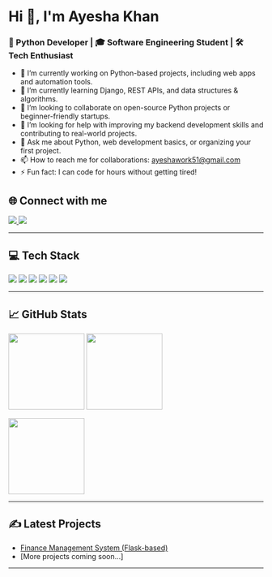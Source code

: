 <h1 align="left">Hi 👋, I'm Ayesha Khan</h1>
<h3 align="left">🚀 Python Developer | 🎓 Software Engineering Student | 🛠 Tech Enthusiast</h3>

- 🔭 I’m currently working on Python-based projects, including web apps and automation tools. <br>
- 🌱 I’m currently learning Django, REST APIs, and data structures & algorithms.<br>
- 👯 I’m looking to collaborate on open-source Python projects or beginner-friendly startups.<br>
- 🤔 I’m looking for help with improving my backend development skills and contributing to real-world projects.<br>
- 💬 Ask me about Python, web development basics, or organizing your first project.<br>
- 📫 How to reach me for collaborations: ayeshawork51@gmail.com<br>
- ⚡ Fun fact: I can code for hours without getting tired!<br>

## 🌐 Connect with me

<p align="left">
<a href="https://www.instagram.com/_aisha_8781/?hl=en" target="_blank">
  <img src="https://img.shields.io/badge/Instagram-E4405F?style=for-the-badge&logo=instagram&logoColor=white"/>
</a>
<a href="https://www.facebook.com/profile.php?id=100061190769574" target="_blank">
  <img src="https://img.shields.io/badge/Facebook-1877F2?style=for-the-badge&logo=facebook&logoColor=white"/>
</a>
</p>

---

## 💻 Tech Stack

<p>
  <img src="https://img.shields.io/badge/Python-3670A0?style=for-the-badge&logo=python&logoColor=white"/>
  <img src="https://img.shields.io/badge/Flask-000000?style=for-the-badge&logo=flask&logoColor=white"/>
  <img src="https://img.shields.io/badge/HTML5-E34F26?style=for-the-badge&logo=html5&logoColor=white"/>
  <img src="https://img.shields.io/badge/CSS3-1572B6?style=for-the-badge&logo=css3&logoColor=white"/>
  <img src="https://img.shields.io/badge/JavaScript-323330?style=for-the-badge&logo=javascript&logoColor=F7DF1E"/>
  <img src="https://img.shields.io/badge/MySQL-00758F?style=for-the-badge&logo=mysql&logoColor=white"/>
</p>

---

## 📈 GitHub Stats

<p align="left">
  <img src="https://github-readme-stats.vercel.app/api?username=Muhammadamanoffical&show_icons=true&theme=radical" height="150"/>
  <img src="https://github-readme-stats.vercel.app/api/top-langs/?username=Muhammadamanoffical&layout=compact&theme=radical" height="150"/>
</p>

<p align="left">
  <img src="https://github-readme-streak-stats.herokuapp.com/?user=Muhammadamanoffical&theme=radical" height="150"/>
</p>

---

## ✍️ Latest Projects

- [Finance Management System (Flask-based)](https://github.com/Ayeshakhan77/FinanceTracker)
- [More projects coming soon...]

---






